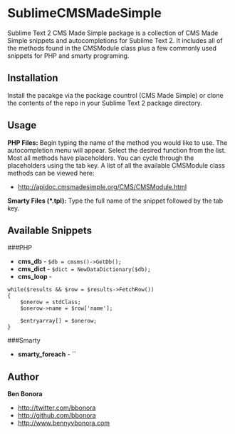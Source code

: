 SublimeCMSMadeSimple
====================
Sublime Text 2 CMS Made Simple package is a collection of CMS Made Simple snippets and autocompletions for Sublime Text 2. It includes all of the methods found in the CMSModule class plus a few commonly used snippets for PHP and smarty programing.

Installation
------------
Install the pacakge via the package countrol (CMS Made Simple) or clone the contents of the repo in your Sublime Text 2 package directory.

Usage
-----
**PHP Files:** Begin typing the name of the method you would like to use. The autocompletion menu will appear. Select the desired function from the list. Most all methods have placeholders. You can cycle through the placeholders using the tab key. A list of all the available CMSModule class methods can be viewed here:
+ http://apidoc.cmsmadesimple.org/CMS/CMSModule.html

**Smarty Files (*.tpl):** Type the full name of the snippet followed by the tab key.

Available Snippets
------------------
###PHP
+ **cms_db** - `$db = cmsms()->GetDb();`
+ **cms_dict** - `$dict = NewDataDictionary($db);`
+ **cms_loop** - 
```
while($results && $row = $results->FetchRow())
{
	$onerow = stdClass;
	$onerow->name = $row['name'];
	
	$entryarray[] = $onerow;
}
```

###Smarty
+ **smarty_foreach** - ``

Author
------
**Ben Bonora**
+ http://twitter.com/bbonora
+ http://github.com/bbonora
+ http://www.bennyvbonora.com

